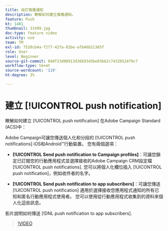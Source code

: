 ```yaml
---
title: 自訂推播通知
description: 瞭解如何建立推播通知。
feature: Push
kt: 1401
thumbnail: 31499.jpg
doc-type: feature video
activity: use
team: TM
exl-id: 7520cb4a-f277-42fa-81be-afb46b21365f
role: User
level: Beginner
source-git-commit: 89df23d00913d36b93d3be03b62c74320524f9c7
workflow-type: tm+mt
source-wordcount: '119'
ht-degree: 3%

---
```


# 建立 [!UICONTROL push notification]

瞭解如何建立 [!UICONTROL push notification] 在Adobe Campaign Standard (ACS)中：

Adobe Campaign可讓您傳送個人化和分段的 [!UICONTROL push notifications] iOS和Android™行動裝置。 您有兩個選項：

* **[!UICONTROL Send push notification to Campaign profiles]**：可讓您鎖定已訂閱您的行動應用程式並選擇接收的Adobe Campaign CRM設定檔 [!UICONTROL push notifications]. 您可以將個人化欄位插入 [!UICONTROL push notification]，例如收件者的名字。

* **[!UICONTROL Send push notification to app subscribers]**：可讓您傳送 [!UICONTROL push notification] 適用於選擇接收您應用程式通知的所有已知和匿名行動應用程式使用者。 您可以使用從行動應用程式收集到的資料來個人化這些訊息。

影片說明如何傳送 [!DNL push notification to app subscribers].

>[!VIDEO](https://video.tv.adobe.com/v/31499?quality=12&learn=on)

